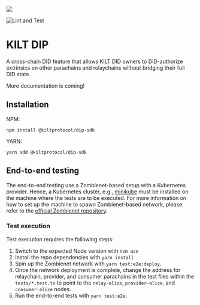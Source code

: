 [![](https://user-images.githubusercontent.com/39338561/122415864-8d6a7c00-cf88-11eb-846f-a98a936f88da.png)](https://kilt.io)

![Lint and Test](https://github.com/KILTprotocol/sdk-js/workflows/Lint%20and%20Test/badge.svg)

# KILT DIP

A cross-chain DID feature that allows KILT DID owners to DID-authorize extrinsics on other parachains and relaychains without bridging their full DID state.

More documentation is coming!

## Installation

NPM:

```
npm install @kiltprotocol/dip-sdk
```

YARN:

```
yarn add @kiltprotocol/dip-sdk
```

## End-to-end testing

The end-to-end testing use a Zombienet-based setup with a Kubernetes provider.
Hence, a Kubernetes cluster, e.g., [minikube](https://minikube.sigs.k8s.io/docs/start/) must be installed on the machine where the tests are to be executed.
For more information on how to set up the machine to spawn Zombienet-based network, please refer to the [official Zombienet repository](https://github.com/paritytech/zombienet).

### Test execution

Test execution requires the following steps:

1. Switch to the expected Node version with `nvm use`
2. Install the repo dependencies with `yarn install`
3. Spin up the Zombienet network with `yarn test:e2e:deploy`.
4. Once the network deployment is complete, change the address for relaychain, provider, and consumer parachains in the test files within the `tests/*.test.ts` to point to the `relay-alice`, `provider-alice`, and `consumer-alice` nodes.
5. Run the end-to-end tests with `yarn test:e2e`.
